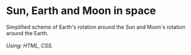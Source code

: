 # Sun, Earth and Moon in space
Simplified scheme of Earth's rotation around the Sun and Moon's rotation around the Earth.
<br/><br/>
<i>Using: HTML, CSS.</i>
